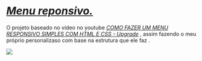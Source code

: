 # <a href="https://www.youtube.com/watch?v=yDlddqhuoGY&ab_channel=Upgrade"><i>Menu reponsivo.</i></a><span>

O projeto baseado no vídeo no youtube <a href="https://www.youtube.com/watch?v=yDlddqhuoGY&ab_channel=Upgrade"><i>COMO FAZER UM MENU RESPONSIVO SIMPLES COM HTML E CSS - Upgrade</i></a><span> , assim fazendo o meu próprio personalizaso com base na estrutura que ele faz .
  
<img src="https://i.ytimg.com/vi/yDlddqhuoGY/maxresdefault.jpg">
